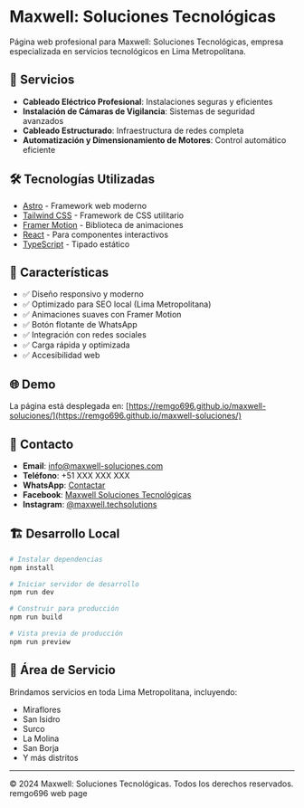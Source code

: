 # Maxwell: Soluciones Tecnológicas

Página web profesional para Maxwell: Soluciones Tecnológicas, empresa especializada en servicios tecnológicos en Lima Metropolitana.

## 🚀 Servicios

- **Cableado Eléctrico Profesional**: Instalaciones seguras y eficientes
- **Instalación de Cámaras de Vigilancia**: Sistemas de seguridad avanzados
- **Cableado Estructurado**: Infraestructura de redes completa
- **Automatización y Dimensionamiento de Motores**: Control automático eficiente

## 🛠️ Tecnologías Utilizadas

- [Astro](https://astro.build/) - Framework web moderno
- [Tailwind CSS](https://tailwindcss.com/) - Framework de CSS utilitario
- [Framer Motion](https://www.framer.com/motion/) - Biblioteca de animaciones
- [React](https://reactjs.org/) - Para componentes interactivos
- [TypeScript](https://www.typescriptlang.org/) - Tipado estático

## 📱 Características

- ✅ Diseño responsivo y moderno
- ✅ Optimizado para SEO local (Lima Metropolitana)
- ✅ Animaciones suaves con Framer Motion
- ✅ Botón flotante de WhatsApp
- ✅ Integración con redes sociales
- ✅ Carga rápida y optimizada
- ✅ Accesibilidad web

## 🌐 Demo

La página está desplegada en: [https://remgo696.github.io/maxwell-soluciones/](https://remgo696.github.io/maxwell-soluciones/)

## 📧 Contacto

- **Email**: info@maxwell-soluciones.com
- **Teléfono**: +51 XXX XXX XXX
- **WhatsApp**: [Contactar](https://wa.me/51XXXXXXXXX)
- **Facebook**: [Maxwell Soluciones Tecnológicas](https://www.facebook.com/people/Maxwell-Soluciones-Tecnol%C3%B3gicas/61578907081704/)
- **Instagram**: [@maxwell.techsolutions](https://www.instagram.com/maxwell.techsolutions/)

## 🏗️ Desarrollo Local

```bash
# Instalar dependencias
npm install

# Iniciar servidor de desarrollo
npm run dev

# Construir para producción
npm run build

# Vista previa de producción
npm run preview
```

## 📍 Área de Servicio

Brindamos servicios en toda Lima Metropolitana, incluyendo:
- Miraflores
- San Isidro
- Surco
- La Molina
- San Borja
- Y más distritos

---

© 2024 Maxwell: Soluciones Tecnológicas. Todos los derechos reservados.
remgo696 web page
